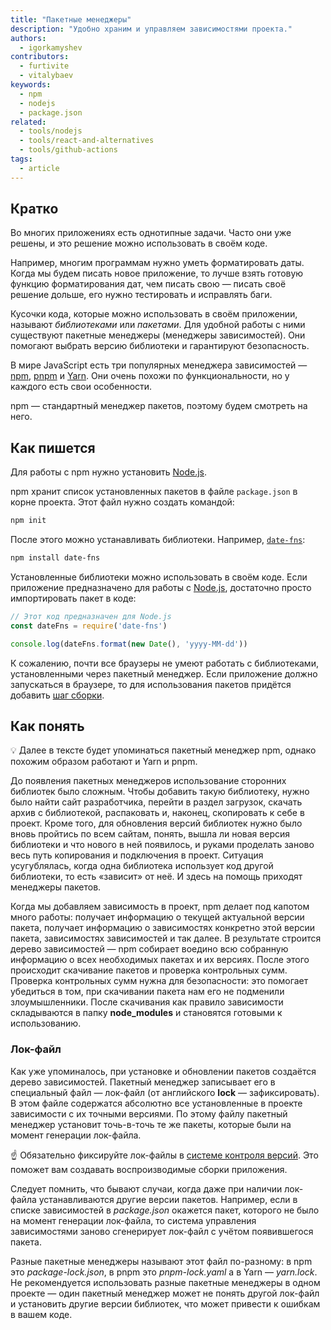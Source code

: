 ```yaml
---
title: "Пакетные менеджеры"
description: "Удобно храним и управляем зависимостями проекта."
authors:
  - igorkamyshev
contributors:
  - furtivite
  - vitalybaev
keywords:
  - npm
  - nodejs
  - package.json
related:
  - tools/nodejs
  - tools/react-and-alternatives
  - tools/github-actions
tags:
  - article
---
```


## Кратко

Во многих приложениях есть однотипные задачи. Часто они уже решены, и это решение можно использовать в своём коде.

Например, многим программам нужно уметь форматировать даты. Когда мы будем писать новое приложение, то лучше взять готовую функцию форматирования дат, чем писать свою — писать своё решение дольше, его нужно тестировать и исправлять баги.

Кусочки кода, которые можно использовать в своём приложении, называют _библиотеками_ или _пакетами_. Для удобной работы с ними существуют пакетные менеджеры (менеджеры зависимостей). Они помогают выбрать версию библиотеки и гарантируют безопасность.

В мире JavaScript есть три популярных менеджера зависимостей — [npm](https://www.npmjs.com/), [pnpm](https://pnpm.io/) и [Yarn](https://yarnpkg.com/). Они очень похожи по функциональности, но у каждого есть свои особенности.

npm — стандартный менеджер пакетов, поэтому будем смотреть на него.

## Как пишется

Для работы с npm нужно установить [Node.js](https://nodejs.org).

npm хранит список установленных пакетов в файле `package.json` в корне проекта. Этот файл нужно создать командой:

```bash
npm init
```

После этого можно устанавливать библиотеки. Например, [`date-fns`](https://date-fns.org/):

```bash
npm install date-fns
```

Установленные библиотеки можно использовать в своём коде. Если приложение предназначено для работы с [Node.js](/tools/nodejs/), достаточно просто импортировать пакет в коде:

```js
// Этот код предназначен для Node.js
const dateFns = require('date-fns')

console.log(dateFns.format(new Date(), 'yyyy-MM-dd'))
```

К сожалению, почти все браузеры не умеют работать с библиотеками, установленными через пакетный менеджер. Если приложение должно запускаться в браузере, то для использования пакетов придётся добавить [шаг сборки](/tools/bundlers/).

## Как понять

<aside>

💡 Далее в тексте будет упоминаться пакетный менеджер npm, однако похожим образом работают и Yarn и pnpm.

</aside>

До появления пакетных менеджеров использование сторонних библиотек было сложным. Чтобы добавить такую библиотеку, нужно было найти сайт разработчика, перейти в раздел загрузок, скачать архив с библиотекой, распаковать и, наконец, скопировать к себе в проект. Кроме того, для обновления версий библиотек нужно было вновь пройтись по всем сайтам, понять, вышла ли новая версия библиотеки и что нового в ней появилось, и руками проделать заново весь путь копирования и подключения в проект. Ситуация усугублялась, когда одна библиотека использует код другой библиотеки, то есть «зависит» от неё. И здесь на помощь приходят менеджеры пакетов.

Когда мы добавляем зависимость в проект, npm делает под капотом много работы: получает информацию о текущей актуальной версии пакета, получает информацию о зависимостях конкретно этой версии пакета, зависимостях зависимостей и так далее. В результате строится дерево зависимостей — npm собирает воедино всю собранную информацию о всех необходимых пакетах и их версиях. После этого происходит скачивание пакетов и проверка контрольных сумм. Проверка контрольных сумм нужна для безопасности: это помогает убедиться в том, при скачивании пакета нам его не подменили злоумышленники. После скачивания как правило зависимости складываются в папку __node_modules__ и становятся готовыми к использованию.

### Лок-файл

Как уже упоминалось, при установке и обновлении пакетов создаётся дерево зависимостей. Пакетный менеджер записывает его в специальный файл — лок-файл (от английского __lock__ — зафиксировать). В этом файле содержатся абсолютно все установленные в проекте зависимости с их точными версиями. По этому файлу пакетный менеджер установит точь-в-точь те же пакеты, которые были на момент генерации лок-файла.

<aside>

☝️ Обязательно фиксируйте лок-файлы в [системе контроля версий](/tools/version-control/). Это поможет вам создавать воспроизводимые сборки приложения.

</aside>

Следует помнить, что бывают случаи, когда даже при наличии лок-файла устанавливаются другие версии пакетов. Например, если в списке зависимостей в _package.json_ окажется пакет, которого не было на момент генерации лок-файла, то система управления зависимостями заново сгенерирует лок-файл с учётом появившегося пакета.

Разные пакетные менеджеры называют этот файл по-разному: в npm это _package-lock.json_, в pnpm это _pnpm-lock.yaml_ а в Yarn — _yarn.lock_. Не рекомендуется использовать разные пакетные менеджеры в одном проекте — один пакетный менеджер может не понять другой лок-файл и установить другие версии библиотек, что может привести к ошибкам в вашем коде.
